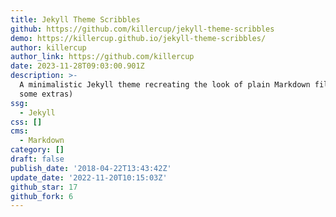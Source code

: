 ```yaml
---
title: Jekyll Theme Scribbles
github: https://github.com/killercup/jekyll-theme-scribbles
demo: https://killercup.github.io/jekyll-theme-scribbles/
author: killercup
author_link: https://github.com/killercup
date: 2023-11-28T09:03:00.901Z
description: >-
  A minimalistic Jekyll theme recreating the look of plain Markdown file (with
  some extras)
ssg:
  - Jekyll
css: []
cms:
  - Markdown
category: []
draft: false
publish_date: '2018-04-22T13:43:42Z'
update_date: '2022-11-20T10:15:03Z'
github_star: 17
github_fork: 6
---
```

